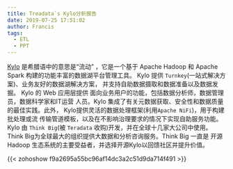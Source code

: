 ```yaml
---
title: Treadata`s Kylo分析报告
date: 2019-07-25 17:51:02
author: Francis
tags:
  - ETL
  - PPT
---
```


[Kylo](https://kylo.io/) 是希腊语中的意思是“流动” ，它是一个基于 
Apache Hadoop 和 Apache Spark 构建的功能丰富的数据湖平台管理工具。
Kylo 提供 `Turnkey`(一站式解决方案)、业务友好的数据湖解决方案，
并支持自助数据摄取和数据准备以及数据发掘。 Kylo 的 Web 应用层提供
面向业务用户的功能，包括数据分析师，数据管理员，数据科学家和IT运营
人员。Kylo 集成了有关元数据获取、安全性和数据质量的最佳实践。此外，
Kylo提供灵活的数据处理框架(利用`Apache NiFi`)，用于构建批处理或流
传输管道模板，以及在不影响治理要求的情况下实现自助服务功能。 Kylo 
由 `Think Big`(被 `Teradata` 收购)开发，并在全球十几家大公司中使用。
Think Big为全球最大的组织提供大数据和分析咨询服务。Think Big 一直是
开源 Hadoop 生态系统的主要受益者，并选择开源Kylo以回馈社区并提升价值。

{{< zohoshow f9a2695a55bc96af14dc3a2c51d9da714f491 >}}